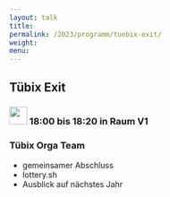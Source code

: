 ```yaml
---
layout: talk
title:
permalink: /2023/programm/tuebix-exit/
weight:
menu:
---
```

## Tübix Exit

### <img height = "32" src="../../../images/talk2.svg"> 18:00 bis 18:20 in Raum V1

### Tübix Orga Team

* gemeinsamer Abschluss  
* lottery.sh  
* Ausblick auf nächstes Jahr

